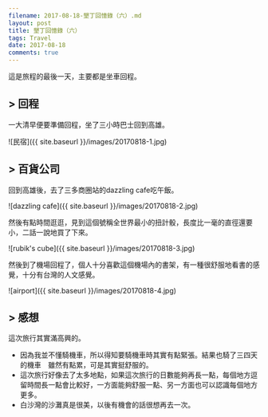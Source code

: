 ```yaml
---
filename: 2017-08-18-墾丁回憶錄（六）.md
layout: post
title: 墾丁回憶錄（六）
tags: Travel
date: 2017-08-18
comments: true
---
```

這是旅程的最後一天，主要都是坐車回程。

## > 回程
一大清早便要準備回程，坐了三小時巴士回到高雄。

![民宿]({{ site.baseurl }}/images/20170818-1.jpg)

## > 百貨公司
回到高雄後，去了三多商圈站的dazzling cafe吃午飯。

![dazzling cafe]({{ site.baseurl }}/images/20170818-2.jpg)

然後有點時間逛逛，見到這個號稱全世界最小的扭計骰，長度比一毫的直徑還要小，二話一說地買了下來。

![rubik's cube]({{ site.baseurl }}/images/20170818-3.jpg)

然後到了機場回程了，個人十分喜歡這個機場內的書架，有一種很舒服地看書的感覺，十分有台灣的人文感覺。

![airport]({{ site.baseurl }}/images/20170818-4.jpg)

## > 感想

這次旅行其實滿高興的。

* 因為我並不懂騎機車，所以得知要騎機車時其實有點緊張。結果也騎了三四天的機車　雖然有點累，可是其實挺舒服的。
* 這次旅行好像去了太多地點，如果這次旅行的日數能夠再長一點，每個地方逗留時間長一點會比較好，一方面能夠舒服一點、另一方面也可以認識每個地方更多。
* 白沙灣的沙灘真是很美，以後有機會的話很想再去一次。
